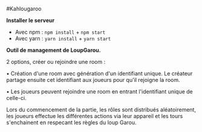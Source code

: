 #Kahlougaroo


**Installer le serveur**

* Avec npm : ``npm install`` + ``npm start ``
* Avec yarn : ``yarn install`` + ``yarn start ``

**Outil de management de LoupGarou.**

2 options, créer ou rejoindre une room :

• Création d'une room avec génération d'un identifiant unique. Le créateur partage ensuite cet identifiant aux joueurs pour qu'il rejoigne la room.

• Les joueurs peuvent rejoindre une room en entrant l'identifiant unique de celle-ci.

Lors du commencement de la partie, les rôles sont distribués aléatoirement, les joueurs effectue les différentes actions via leur appareil et les tours s'enchainent en respecant les règles du loup Garou.
